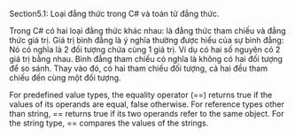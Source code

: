 ﻿Section5.1: Loại đẳng thức trong C# và toán tử đẳng thức.

Trong C# có hai loại đẳng thức khác nhau: là đẳng thức tham chiếu và đẳng thức giá trị. Giá trị bình đẳng là ý nghĩa thường được hiểu của sự bình đẳng: Nó có nghĩa là 2 đối tượng chứa cùng 1 giá trị. Ví dụ có hai số nguyên có 2 giá trị bằng nhau. Bình đẳng tham chiếu có nghĩa là không có hai đối tượng để so sánh. Thay vào đó, có hai tham chiếu đối tượng, cả hai đều tham chiếu đến cùng một đối tượng.

For predefined value types, the equality operator (==) returns true if the values of its operands are equal, false otherwise. For reference types other than string, == returns true if its two operands refer to the same object. For the string type, == compares the values of the strings.
